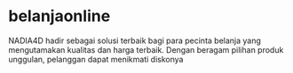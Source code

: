 # belanjaonline
NADIA4D hadir sebagai solusi terbaik bagi para pecinta belanja yang mengutamakan kualitas dan harga terbaik. Dengan beragam pilihan produk unggulan, pelanggan dapat menikmati diskonya
